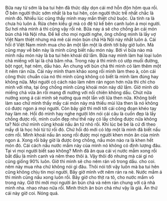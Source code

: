 Bữa nay từ sớm là ba tui hên đã thức dậy dọn cái mớ hỗn độn hôm qua rồi. Ở bên người thức sớm nhất là ba tui hên, còn người thức trễ nhất chắc là mình đó. Nhiều lúc cũng thấy mình may mắn thiệt chứ buộc. Ủa tính ra là chưa hù luôn á. Rửa chén kiểu gì mà có đệ tử kế bên canh luôn á mọi người. Sư hơi nhà mình á thì cũng vậy rồi nè. Bữa nay á sẽ cho chồng ăn cái món bún chả Hà Nội nha. Để kể cho mọi người nghe, ông chồng mình là lấy vợ Việt Nam thiệt nhưng mà mê cái món bún chả Hà Nội này nhất luôn á. Cái hồi ở Việt Nam mình mua cho ăn một lần một là dính tới bây giờ luôn. Mà cũng may về bên này là mình cũng biết nấu món này. Bởi vì bữa nào mà mình nấu món này là ba tui hên khoái dữ lắm. Bữa nay mình làm hai loại luôn chả miếng với lại là chả băm nha. Trong này á thì mình có ướp muối đường, bột ngọt, hạt nêm, dầu hào. Ăn chung với bún chả thì mình có làm thêm một ít nêm rán nữa. Cái này mình tham khảo xong rồi mình làm theo à, còn cái công thức chuẩn của nó thì mình cũng không có biết là mình làm đúng hay không nữa. Mọi người có cách nào làm nêm rán ngon hơn nữa thì chỉ cho mình với nha, tại ông chồng mình cũng khoái món này dữ lắm. Giờ mình dò miếng chả vừa ăn rồi mang đi nướng với nồi chiên không dầu. Chút nữa nướng xong á cái mình sẽ nướng qua một lần với lửa then nữa. Không biết làm sao chứ mình thấy mấy cái món này mà thiếu mùi lửa then là nó không có được ngon á mọi người. Còn bây giờ thì mới tới cái công đoạn khéo tay hay làm nè. Hồi đó mình hay nghe người lớn nói cái câu là cuốn đẹp là lấy chồng được rồi, mình cuốn đẹp như thế này có lấy chồng được nữa không ta? Nói chứ mình cũng khoái nấu ăn từ nhỏ rồi. Khi lúc bé bé là cứ đi theo mấy dì là học hỏi từ từ rồi đó. Chứ hồi đó mới có lớp một là mình đã biết nấu cơm rồi. Mình khoái nấu ăn xong rồi được mọi người khen món ăn của mình ngon á. Xong rồi bây giờ là được ông chồng, nấu món nào ra là khen hết món đó. Cái cách nấu nước mắm này của mình nó không có định lượng đâu. Tại vì mọi người biết sao không? Mình đã ăn qua cái vị nước mắm xong rồi bắt đầu là mình canh và nêm theo thôi à. Vậy thôi đó nhưng mà cái gì nó cũng giống 90% luôn. Giờ thì mình sẽ cho nêm rán vô trong dầu. cho coi. nêm này mua nha chứ không nói gì đâu. Thôi nói tới vậy luôn mà ba tui hên cũng không chịu tin mọi người. Bây giờ mình vớt nêm rán ra nè. Nước mắm á thì mình cũng nấu xong luôn rồi. Bây giờ cho thịt ra tô, cho nước mắm vô trong này. Giờ thì mời mọi người ăn bún chả và nêm rán chung với cả nhà mình nha. nhao nhao nữa rồi. Mình thích ăn bún chả như vậy là giá. Ăn thử cái này giờ coi. Nóng quá.